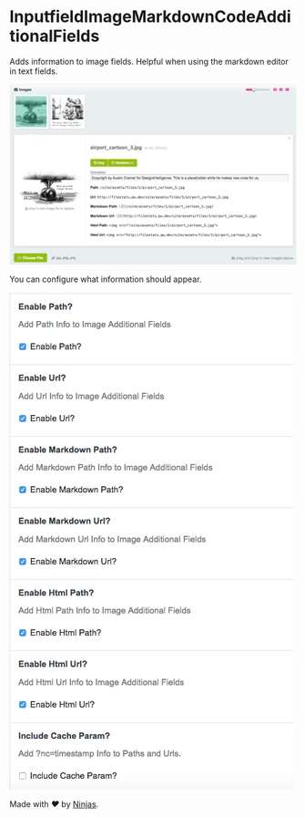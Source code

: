 # InputfieldImageMarkdownCodeAdditionalFields
Adds information to image fields. Helpful when using the markdown editor in text fields.

![](img/1.png)

You can configure what information should appear.

![](img/2.png)

Made with <i class="fa fa-heart">&#9829;</i> by <a href="http://ninjas.cl" target="_blank">Ninjas</a>.